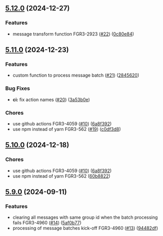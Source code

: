 

## [5.12.0](https://github.com/FigurePOS/sqs-consumer-2/compare/v5.11.0...v5.12.0) (2024-12-27)

### Features

* message transform function FGR3-2923 ([#22](https://github.com/FigurePOS/sqs-consumer-2/issues/22)) ([0c80e84](https://github.com/FigurePOS/sqs-consumer-2/commit/0c80e84fccf7ff34d5d29e0c6c41f52e22c8e145))

## [5.11.0](https://github.com/FigurePOS/sqs-consumer-2/compare/v5.9.0...v5.11.0) (2024-12-23)

### Features

* custom function to process message batch ([#21](https://github.com/FigurePOS/sqs-consumer-2/issues/21)) ([2845620](https://github.com/FigurePOS/sqs-consumer-2/commit/28456204c136dbec2d2bf0f00f5de00d5b6e6290))

### Bug Fixes

* **ci:** fix action names ([#20](https://github.com/FigurePOS/sqs-consumer-2/issues/20)) ([3a53b0e](https://github.com/FigurePOS/sqs-consumer-2/commit/3a53b0e51892cbbccaabc461b321ec4a4b7f21a1))

### Chores

* use github actions FGR3-4059 ([#10](https://github.com/FigurePOS/sqs-consumer-2/issues/10)) ([6a8f392](https://github.com/FigurePOS/sqs-consumer-2/commit/6a8f392fc4700bd4cfd332336c17b58410532ea7))
* use npm instead of yarn FGR3-562 ([#19](https://github.com/FigurePOS/sqs-consumer-2/issues/19)) ([c0df3d8](https://github.com/FigurePOS/sqs-consumer-2/commit/c0df3d8dcb0e9ec0dcf6b74c471997d570a41a4f))

## [5.10.0](https://github.com/FigurePOS/sqs-consumer-2/compare/v5.9.0...v5.10.0) (2024-12-18)

### Chores

* use github actions FGR3-4059 ([#10](https://github.com/FigurePOS/sqs-consumer-2/issues/10)) ([6a8f392](https://github.com/FigurePOS/sqs-consumer-2/commit/6a8f392fc4700bd4cfd332336c17b58410532ea7))
* use npm instead of yarn FGR3-562 ([60b8822](https://github.com/FigurePOS/sqs-consumer-2/commit/60b88226690216647642faff330ada8d2c52c4eb))

## [5.9.0](https://github.com/FigurePOS/sqs-consumer-2/compare/v5.8.0...v5.9.0) (2024-09-11)


### Features

* clearing all messages with same group id when the batch processing fails FGR3-4960 ([#14](https://github.com/FigurePOS/sqs-consumer-2/issues/14)) ([5af0b77](https://github.com/FigurePOS/sqs-consumer-2/commit/5af0b77a5f7dde8b6d2ed20acdfa7c29331a8c24))
* processing of message batches kick-off FGR3-4960 ([#13](https://github.com/FigurePOS/sqs-consumer-2/issues/13)) ([94482df](https://github.com/FigurePOS/sqs-consumer-2/commit/94482dfcef860ff68c4c5495837ce85483fccece))
